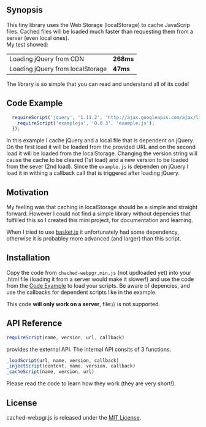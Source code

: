 ## Synopsis

This tiny library uses the Web Storage (localStorage) to cache JavaScrip files. Cached files will be loaded much faster than requesting them from a server (even local ones). <br>
  My test showed: 
  
| | |
|---|---|
|Loading jQuery from CDN  | __268ms__|
|Loading jQuery from localStorage  | __47ms__ |

The library is so simple that you can read and understand all of its code!

## Code Example

```javascript   
  requireScript('jquery', '1.11.2', 'http://ajax.googleapis.com/ajax/libs/jquery/1.11.2/jquery.min.js', function(){
    requireScript('examplejs', '0.0.3', 'example.js');
  });
```
In this example I cache jQuery and a local file that is dependent on jQuery. On the first load it will be loaded from the provided URL and on the second load it will be loaded from the localStorage. Changing the version string will cause the cache to be cleared (1st load) and a new version to be loaded from the sever (2nd load). Since the `example.js` is dependen on jQuery I load it in withing a callback call that is triggered after loading jQuery.


## Motivation

My feeling was that caching in localStorage should be a simple and straight forward. However I could not find a simple library without depencies that fulfilled this so I created this mini project, for documentation and learning.

When I tried to use [basket.js](http://addyosmani.github.io/basket.js/) it unfortunately had some dependency, otherwise it is probabley more advanced (and larger) than this script. 

## Installation

Copy the code from `chached-webpgr.min.js` (not updloaded yet) into your .html file (loading it from a server would make it slower!) and use the code from the [Code Example](#code-example) to load your scripts. Be aware of depencies, and use the callbacks for dependent scripts like in the example.

This code __will only work on a server__, file:// is not supported.

## API Reference

```javascript
requireScript(name, version, url, callback)
```
provides the external API. The internal API consits of 3 functions.
```javascript
_loadScript(url, name, version, callback)
_injectScript(content, name, version, callback)
_cacheScript(name, version, url)
```
Please read the code to learn how they work (they are very short!).

## License

cached-webpgr.js is released under the [MIT License](http://webpgr.mit-license.org/).

